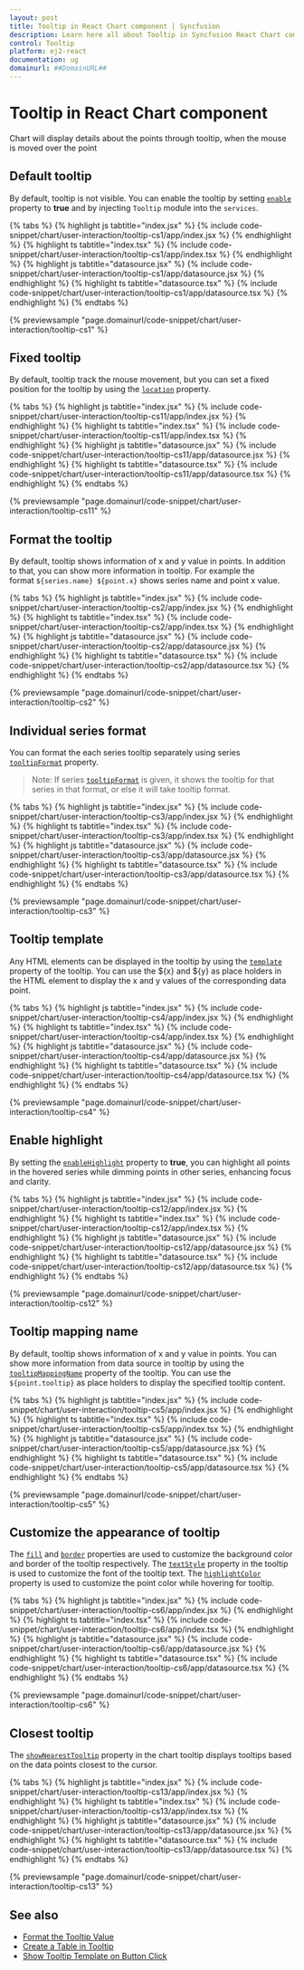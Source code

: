 ```yaml
---
layout: post
title: Tooltip in React Chart component | Syncfusion
description: Learn here all about Tooltip in Syncfusion React Chart component of Syncfusion Essential JS 2 and more.
control: Tooltip 
platform: ej2-react
documentation: ug
domainurl: ##DomainURL##
---
```


# Tooltip in React Chart component

Chart will display details about the points through tooltip, when the mouse is moved over the point

<!-- markdownlint-disable MD036 -->

## Default tooltip

<!-- markdownlint-disable MD012 -->
By default, tooltip is not visible. You can enable the tooltip by setting [`enable`](https://ej2.syncfusion.com/react/documentation/api/chart/tooltipSettingsModel/#enable) property to **true** and by injecting `Tooltip` module into the `services`.

{% tabs %}
{% highlight js tabtitle="index.jsx" %}
{% include code-snippet/chart/user-interaction/tooltip-cs1/app/index.jsx %}
{% endhighlight %}
{% highlight ts tabtitle="index.tsx" %}
{% include code-snippet/chart/user-interaction/tooltip-cs1/app/index.tsx %}
{% endhighlight %}
{% highlight js tabtitle="datasource.jsx" %}
{% include code-snippet/chart/user-interaction/tooltip-cs1/app/datasource.jsx %}
{% endhighlight %}
{% highlight ts tabtitle="datasource.tsx" %}
{% include code-snippet/chart/user-interaction/tooltip-cs1/app/datasource.tsx %}
{% endhighlight %}
{% endtabs %}

{% previewsample "page.domainurl/code-snippet/chart/user-interaction/tooltip-cs1" %}

## Fixed tooltip

By default, tooltip track the mouse movement, but you can set a fixed position for the tooltip by using the [`location`](https://ej2.syncfusion.com/react/documentation/api/chart/tooltipSettingsModel/#location) property.

{% tabs %}
{% highlight js tabtitle="index.jsx" %}
{% include code-snippet/chart/user-interaction/tooltip-cs11/app/index.jsx %}
{% endhighlight %}
{% highlight ts tabtitle="index.tsx" %}
{% include code-snippet/chart/user-interaction/tooltip-cs11/app/index.tsx %}
{% endhighlight %}
{% highlight js tabtitle="datasource.jsx" %}
{% include code-snippet/chart/user-interaction/tooltip-cs11/app/datasource.jsx %}
{% endhighlight %}
{% highlight ts tabtitle="datasource.tsx" %}
{% include code-snippet/chart/user-interaction/tooltip-cs11/app/datasource.tsx %}
{% endhighlight %}
{% endtabs %}

{% previewsample "page.domainurl/code-snippet/chart/user-interaction/tooltip-cs11" %}

## Format the tooltip

By default, tooltip shows information of x and y value in points. In addition to that, you can show more information in tooltip. For example the format `${series.name} ${point.x}` shows series name and point x value.

{% tabs %}
{% highlight js tabtitle="index.jsx" %}
{% include code-snippet/chart/user-interaction/tooltip-cs2/app/index.jsx %}
{% endhighlight %}
{% highlight ts tabtitle="index.tsx" %}
{% include code-snippet/chart/user-interaction/tooltip-cs2/app/index.tsx %}
{% endhighlight %}
{% highlight js tabtitle="datasource.jsx" %}
{% include code-snippet/chart/user-interaction/tooltip-cs2/app/datasource.jsx %}
{% endhighlight %}
{% highlight ts tabtitle="datasource.tsx" %}
{% include code-snippet/chart/user-interaction/tooltip-cs2/app/datasource.tsx %}
{% endhighlight %}
{% endtabs %}

{% previewsample "page.domainurl/code-snippet/chart/user-interaction/tooltip-cs2" %}

<!-- markdownlint-disable MD013 -->

## Individual series format

You can format the each series tooltip separately using series [`tooltipFormat`](https://ej2.syncfusion.com/react/documentation/api/chart/seriesModel/#tooltipformat) property.

>Note: If series [`tooltipFormat`](https://ej2.syncfusion.com/react/documentation/api/chart/seriesModel/#tooltipformat) is given, it shows the tooltip for that series in that format, or else it will take tooltip format.

{% tabs %}
{% highlight js tabtitle="index.jsx" %}
{% include code-snippet/chart/user-interaction/tooltip-cs3/app/index.jsx %}
{% endhighlight %}
{% highlight ts tabtitle="index.tsx" %}
{% include code-snippet/chart/user-interaction/tooltip-cs3/app/index.tsx %}
{% endhighlight %}
{% highlight js tabtitle="datasource.jsx" %}
{% include code-snippet/chart/user-interaction/tooltip-cs3/app/datasource.jsx %}
{% endhighlight %}
{% highlight ts tabtitle="datasource.tsx" %}
{% include code-snippet/chart/user-interaction/tooltip-cs3/app/datasource.tsx %}
{% endhighlight %}
{% endtabs %}

{% previewsample "page.domainurl/code-snippet/chart/user-interaction/tooltip-cs3" %}

<!-- markdownlint-disable MD013 -->

## Tooltip template

Any HTML elements can be displayed in the tooltip by using the [`template`](https://ej2.syncfusion.com/react/documentation/api/chart/tooltipSettingsModel/#template) property of the tooltip. You can use the ${x} and ${y} as place holders in the HTML element to display the x and y values of the corresponding data point.

{% tabs %}
{% highlight js tabtitle="index.jsx" %}
{% include code-snippet/chart/user-interaction/tooltip-cs4/app/index.jsx %}
{% endhighlight %}
{% highlight ts tabtitle="index.tsx" %}
{% include code-snippet/chart/user-interaction/tooltip-cs4/app/index.tsx %}
{% endhighlight %}
{% highlight js tabtitle="datasource.jsx" %}
{% include code-snippet/chart/user-interaction/tooltip-cs4/app/datasource.jsx %}
{% endhighlight %}
{% highlight ts tabtitle="datasource.tsx" %}
{% include code-snippet/chart/user-interaction/tooltip-cs4/app/datasource.tsx %}
{% endhighlight %}
{% endtabs %}

{% previewsample "page.domainurl/code-snippet/chart/user-interaction/tooltip-cs4" %}

## Enable highlight

By setting the [`enableHighlight`](https://ej2.syncfusion.com/react/documentation/api/chart/tooltipSettingsModel/#enablehighlight) property to **true**, you can highlight all points in the hovered series while dimming points in other series, enhancing focus and clarity.

{% tabs %}
{% highlight js tabtitle="index.jsx" %}
{% include code-snippet/chart/user-interaction/tooltip-cs12/app/index.jsx %}
{% endhighlight %}
{% highlight ts tabtitle="index.tsx" %}
{% include code-snippet/chart/user-interaction/tooltip-cs12/app/index.tsx %}
{% endhighlight %}
{% highlight js tabtitle="datasource.jsx" %}
{% include code-snippet/chart/user-interaction/tooltip-cs12/app/datasource.jsx %}
{% endhighlight %}
{% highlight ts tabtitle="datasource.tsx" %}
{% include code-snippet/chart/user-interaction/tooltip-cs12/app/datasource.tsx %}
{% endhighlight %}
{% endtabs %}

{% previewsample "page.domainurl/code-snippet/chart/user-interaction/tooltip-cs12" %}

## Tooltip mapping name

By default, tooltip shows information of x and y value in points. You can show more information from data source in tooltip by using the [`tooltipMappingName`](https://ej2.syncfusion.com/react/documentation/api/chart/seriesModel/#tooltipmappingname) property of the tooltip. You can use the `${point.tooltip}` as place holders to display the specified tooltip content.

{% tabs %}
{% highlight js tabtitle="index.jsx" %}
{% include code-snippet/chart/user-interaction/tooltip-cs5/app/index.jsx %}
{% endhighlight %}
{% highlight ts tabtitle="index.tsx" %}
{% include code-snippet/chart/user-interaction/tooltip-cs5/app/index.tsx %}
{% endhighlight %}
{% highlight js tabtitle="datasource.jsx" %}
{% include code-snippet/chart/user-interaction/tooltip-cs5/app/datasource.jsx %}
{% endhighlight %}
{% highlight ts tabtitle="datasource.tsx" %}
{% include code-snippet/chart/user-interaction/tooltip-cs5/app/datasource.tsx %}
{% endhighlight %}
{% endtabs %}

{% previewsample "page.domainurl/code-snippet/chart/user-interaction/tooltip-cs5" %}

## Customize the appearance of tooltip

The [`fill`](https://ej2.syncfusion.com/react/documentation/api/chart/tooltipSettingsModel/#fill) and [`border`](https://ej2.syncfusion.com/react/documentation/api/chart/tooltipSettingsModel/#border) properties are used to customize the background color and border of the tooltip respectively. The [`textStyle`](https://ej2.syncfusion.com/react/documentation/api/chart/tooltipSettingsModel/#textstyle) property in the tooltip is used to customize the font of the tooltip text. The [`highlightColor`](https://ej2.syncfusion.com/react/documentation/api/chart/#highlightcolor) property is used to customize the point color while hovering for tooltip.

{% tabs %}
{% highlight js tabtitle="index.jsx" %}
{% include code-snippet/chart/user-interaction/tooltip-cs6/app/index.jsx %}
{% endhighlight %}
{% highlight ts tabtitle="index.tsx" %}
{% include code-snippet/chart/user-interaction/tooltip-cs6/app/index.tsx %}
{% endhighlight %}
{% highlight js tabtitle="datasource.jsx" %}
{% include code-snippet/chart/user-interaction/tooltip-cs6/app/datasource.jsx %}
{% endhighlight %}
{% highlight ts tabtitle="datasource.tsx" %}
{% include code-snippet/chart/user-interaction/tooltip-cs6/app/datasource.tsx %}
{% endhighlight %}
{% endtabs %}

{% previewsample "page.domainurl/code-snippet/chart/user-interaction/tooltip-cs6" %}

## Closest tooltip

The [`showNearestTooltip`](https://ej2.syncfusion.com/react/documentation/api/chart/tooltipSettings/#shownearesttooltip) property in the chart tooltip displays tooltips based on the data points closest to the cursor.

{% tabs %}
{% highlight js tabtitle="index.jsx" %}
{% include code-snippet/chart/user-interaction/tooltip-cs13/app/index.jsx %}
{% endhighlight %}
{% highlight ts tabtitle="index.tsx" %}
{% include code-snippet/chart/user-interaction/tooltip-cs13/app/index.tsx %}
{% endhighlight %}
{% highlight js tabtitle="datasource.jsx" %}
{% include code-snippet/chart/user-interaction/tooltip-cs13/app/datasource.jsx %}
{% endhighlight %}
{% highlight ts tabtitle="datasource.tsx" %}
{% include code-snippet/chart/user-interaction/tooltip-cs13/app/datasource.tsx %}
{% endhighlight %}
{% endtabs %}

{% previewsample "page.domainurl/code-snippet/chart/user-interaction/tooltip-cs13" %}

## See also

* [Format the Tooltip Value](./how-to/tool-tip-format)
* [Create a Table in Tooltip](./how-to/tool-tip-table)
* [Show Tooltip Template on Button Click](https://support.syncfusion.com/kb/article/21534/how-to-show-tooltip-template-on-button-click-using-react-chart)